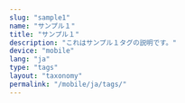 ```yaml
---
slug: "sample1"
name: "サンプル１"
title: "サンプル１"
description: "これはサンプル１タグの説明です。"
device: "mobile"
lang: "ja"
type: "tags"
layout: "taxonomy"
permalink: "/mobile/ja/tags/"
---
```

